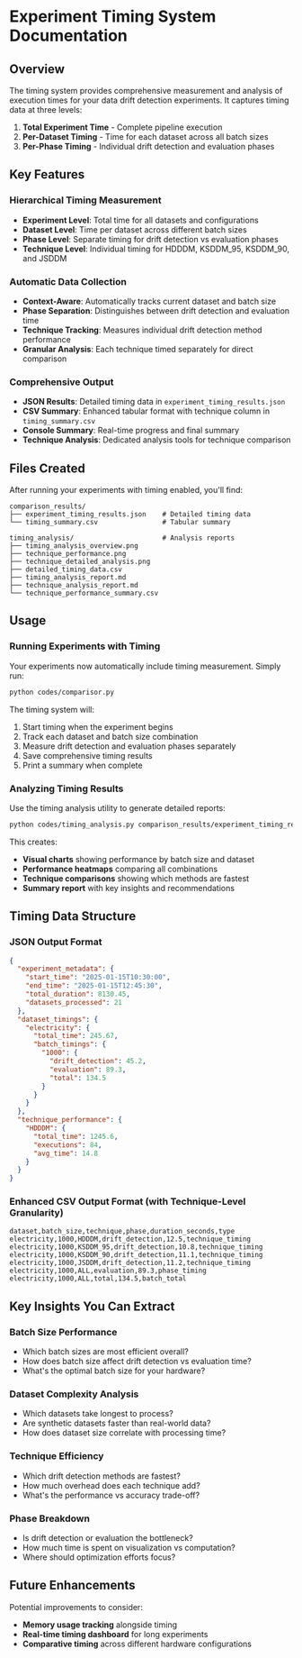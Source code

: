 # Experiment Timing System Documentation

## Overview

The timing system provides comprehensive measurement and analysis of execution times for your data drift detection experiments. It captures timing data at three levels:

1. **Total Experiment Time** - Complete pipeline execution
2. **Per-Dataset Timing** - Time for each dataset across all batch sizes  
3. **Per-Phase Timing** - Individual drift detection and evaluation phases

## Key Features

### Hierarchical Timing Measurement
- **Experiment Level**: Total time for all datasets and configurations
- **Dataset Level**: Time per dataset across different batch sizes
- **Phase Level**: Separate timing for drift detection vs evaluation phases
- **Technique Level**: Individual timing for HDDDM, KSDDM_95, KSDDM_90, and JSDDM

### Automatic Data Collection
- **Context-Aware**: Automatically tracks current dataset and batch size
- **Phase Separation**: Distinguishes between drift detection and evaluation time
- **Technique Tracking**: Measures individual drift detection method performance
- **Granular Analysis**: Each technique timed separately for direct comparison

### Comprehensive Output
- **JSON Results**: Detailed timing data in `experiment_timing_results.json`
- **CSV Summary**: Enhanced tabular format with technique column in `timing_summary.csv`
- **Console Summary**: Real-time progress and final summary
- **Technique Analysis**: Dedicated analysis tools for technique comparison

## Files Created

After running your experiments with timing enabled, you'll find:

```
comparison_results/
├── experiment_timing_results.json    # Detailed timing data
└── timing_summary.csv                # Tabular summary

timing_analysis/                      # Analysis reports
├── timing_analysis_overview.png
├── technique_performance.png
├── technique_detailed_analysis.png
├── detailed_timing_data.csv
├── timing_analysis_report.md
├── technique_analysis_report.md
└── technique_performance_summary.csv
```

## Usage

### Running Experiments with Timing

Your experiments now automatically include timing measurement. Simply run:

```bash
python codes/comparisor.py
```

The timing system will:
1. Start timing when the experiment begins
2. Track each dataset and batch size combination
3. Measure drift detection and evaluation phases separately
4. Save comprehensive timing results
5. Print a summary when complete

### Analyzing Timing Results

Use the timing analysis utility to generate detailed reports:

```bash
python codes/timing_analysis.py comparison_results/experiment_timing_results.json
```

This creates:
- **Visual charts** showing performance by batch size and dataset
- **Performance heatmaps** comparing all combinations
- **Technique comparisons** showing which methods are fastest
- **Summary report** with key insights and recommendations

## Timing Data Structure

### JSON Output Format
```json
{
  "experiment_metadata": {
    "start_time": "2025-01-15T10:30:00",
    "end_time": "2025-01-15T12:45:30", 
    "total_duration": 8130.45,
    "datasets_processed": 21
  },
  "dataset_timings": {
    "electricity": {
      "total_time": 245.67,
      "batch_timings": {
        "1000": {
          "drift_detection": 45.2,
          "evaluation": 89.3,
          "total": 134.5
        }
      }
    }
  },
  "technique_performance": {
    "HDDDM": {
      "total_time": 1245.6,
      "executions": 84,
      "avg_time": 14.8
    }
  }
}
```

### Enhanced CSV Output Format (with Technique-Level Granularity)
```csv
dataset,batch_size,technique,phase,duration_seconds,type
electricity,1000,HDDDM,drift_detection,12.5,technique_timing
electricity,1000,KSDDM_95,drift_detection,10.8,technique_timing
electricity,1000,KSDDM_90,drift_detection,11.1,technique_timing
electricity,1000,JSDDM,drift_detection,11.2,technique_timing
electricity,1000,ALL,evaluation,89.3,phase_timing
electricity,1000,ALL,total,134.5,batch_total
```

## Key Insights You Can Extract

### Batch Size Performance
- Which batch sizes are most efficient overall?
- How does batch size affect drift detection vs evaluation time?
- What's the optimal batch size for your hardware?

### Dataset Complexity Analysis  
- Which datasets take longest to process?
- Are synthetic datasets faster than real-world data?
- How does dataset size correlate with processing time?

### Technique Efficiency
- Which drift detection methods are fastest?
- How much overhead does each technique add?
- What's the performance vs accuracy trade-off?

### Phase Breakdown
- Is drift detection or evaluation the bottleneck?
- How much time is spent on visualization vs computation?
- Where should optimization efforts focus?

## Future Enhancements

Potential improvements to consider:

- **Memory usage tracking** alongside timing
- **Real-time timing dashboard** for long experiments
- **Comparative timing** across different hardware configurations

